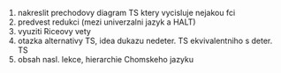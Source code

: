 1) nakreslit prechodovy diagram TS ktery vycisluje nejakou fci
2) predvest redukci (mezi univerzalni jazyk a HALT)
3) vyuziti Riceovy vety
4) otazka alternativy TS, idea dukazu nedeter. TS ekvivalentniho s deter. TS
5) obsah nasl. lekce, hierarchie Chomskeho jazyku
